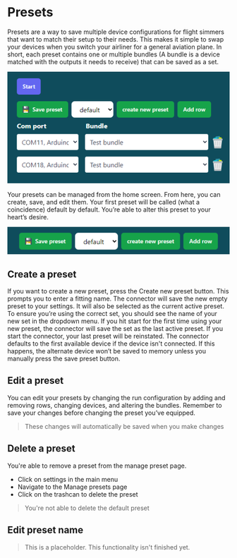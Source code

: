 # Presets

Presets are a way to save multiple device configurations for flight simmers that want to match their setup to their needs. This makes it simple to swap your devices when you switch your airliner for a general aviation plane. In short, each preset contains one or multiple bundles (A bundle is a device matched with the outputs it needs to receive) that can be saved as a set.

![connector_presets.png](./images/connector_presets.png)

Your presets can be managed from the home screen. From here, you can create, save, and edit them. Your first preset will be called (what a coincidence) default by default. You’re able to alter this preset to your heart’s desire.

![preset_controls.png](./images/preset_controls.png)

## Create a preset

If you want to create a new preset, press the Create new preset button.
This prompts you to enter a fitting name.
The connector will save the new empty preset to your settings.
It will also be selected as the current active preset.
To ensure you’re using the correct set, you should see the name of your new set in the dropdown menu.
If you hit start for the first time using your new preset, the connector will save the set as the last active preset.
If you start the connector, your last preset will be reinstated.
The connector defaults to the first available device if the device isn't connected.
If this happens, the alternate device won’t be saved to memory unless you manually press the save preset button.

## Edit a preset

You can edit your presets by changing the run configuration by adding and removing rows, changing devices, and altering the bundles.
Remember to save your changes before changing the preset you’ve equipped.

> These changes will automatically be saved when you make changes

## Delete a preset

You're able to remove a preset from the manage preset page.

- Click on settings in the main menu
- Navigate to the Manage presets page
- Click on the trashcan to delete the preset

> You're not able to delete the default preset

## Edit preset name

> This is a placeholder. This functionality isn't finished yet.
